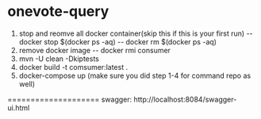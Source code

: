 # onevote-query


1. stop and reomve all docker container(skip this if this is your first run)
   -- docker stop $(docker ps -aq)
   -- docker rm $(docker ps -aq)
2. remove docker image
   -- docker rmi consumer
3. mvn -U clean -Dkiptests
4. docker build -t comsumer:latest .
5. docker-compose up (make sure you did step 1-4 for command repo as well)



====================
swagger:
http://localhost:8084/swagger-ui.html
